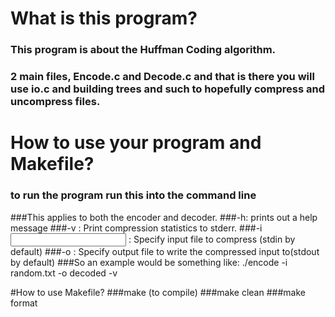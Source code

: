 # What is this program?
### This program is about the Huffman Coding algorithm.
### 2 main files, Encode.c and Decode.c and that is there you will use io.c and building trees and such to hopefully compress and uncompress files.

# How to use your program and Makefile?
### to run the program run this into the command line

###This applies to both the encoder and decoder.
###-h: prints out a help message
###-v : Print compression statistics to stderr.
###-i <input> : Specify input file to compress (stdin by default)
###-o <output> : Specify output file to write the compressed input to(stdout by default)
###So an example would be something like: ./encode -i random.txt -o decoded -v

#How to use Makefile?
###make (to compile)
###make clean
###make format
